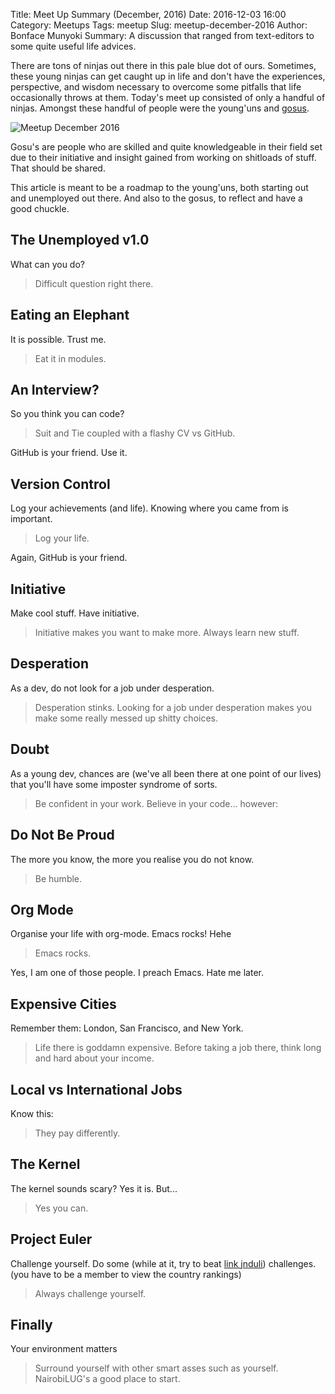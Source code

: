 Title: Meet Up Summary (December, 2016)
Date: 2016-12-03 16:00
Category: Meetups
Tags: meetup
Slug: meetup-december-2016
Author: Bonface Munyoki
Summary: A discussion that ranged from text-editors to some quite useful life advices.

There are tons of ninjas out there in this pale blue dot of ours. Sometimes, these young ninjas can get caught up in life and don't have the experiences, perspective, and wisdom necessary to overcome some pitfalls that life occasionally throws at them. Today's meet up consisted of only a handful of ninjas. Amongst these handful of people were the young'uns and [gosus](https://en.wikipedia.org/wiki/Gosu).

![Meetup December 2016]({filename}/images/meetup-december-2016/meetup-december-2016.jpg "Meetup December 2016")

Gosu's are people who are skilled and quite knowledgeable in their field set due to their initiative and insight gained from working on shitloads of stuff. That should be shared.

This article is meant to be a roadmap to the young'uns, both starting out and unemployed out there. And also to the gosus, to reflect and have a good chuckle.

## The Unemployed v1.0

What can you do?

> Difficult question right there.

## Eating an Elephant

It is possible. Trust me.

> Eat it in modules.

## An Interview?

So you think you can code?

> Suit and Tie coupled with a flashy CV vs GitHub.

GitHub is your friend. Use it.

## Version Control

Log your achievements (and life). Knowing where you came from is important.

> Log your life.

Again, GitHub is your friend.

## Initiative

Make cool stuff. Have initiative.

> Initiative makes you want to make more. Always learn new stuff.

## Desperation

As a dev, do not look for a job under desperation.

> Desperation stinks. Looking for a job under desperation makes you make some really messed up shitty choices.

## Doubt

As a young dev, chances are (we've all been there at one point of our lives) that you'll have some imposter syndrome of sorts.

> Be confident in your work. Believe in your code... however:

## Do Not Be Proud

The more you know, the more you realise you do not know.

> Be humble.

## Org Mode

Organise your life with org-mode. Emacs rocks! Hehe

> Emacs rocks.

Yes, I am one of those people. I preach Emacs. Hate me later.

## Expensive Cities

Remember them: London, San Francisco, and New York.

> Life there is goddamn expensive. Before taking a job there, think long and hard about your income.

## Local vs International Jobs

Know this:

> They pay differently.

## The Kernel

The kernel sounds scary? Yes it is. But...

> Yes you can.

## Project Euler

Challenge yourself. Do some (while at it, try to beat [link jnduli](https://projecteuler.net/)) challenges. (you have to be a member to view the country rankings)

> Always challenge yourself.

## Finally

Your environment matters

> Surround yourself with other smart asses such as yourself. NairobiLUG's a good place to start.

